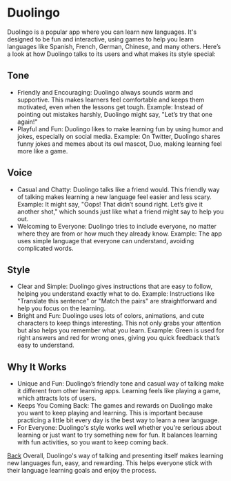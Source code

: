 # Duolingo 
Duolingo is a popular app where you can learn new languages. It's designed to be fun and interactive, using games to help you learn languages like Spanish, French, German, Chinese, and many others. Here’s a look at how Duolingo talks to its users and what makes its style special:

## Tone 
- Friendly and Encouraging: Duolingo always sounds warm and supportive. This makes learners feel comfortable and keeps them motivated, even when the lessons get tough.
Example: Instead of pointing out mistakes harshly, Duolingo might say, "Let’s try that one again!"
- Playful and Fun: Duolingo likes to make learning fun by using humor and jokes, especially on social media.
Example: On Twitter, Duolingo shares funny jokes and memes about its owl mascot, Duo, making learning feel more like a game.

## Voice
- Casual and Chatty: Duolingo talks like a friend would. This friendly way of talking makes learning a new language feel easier and less scary.
Example: It might say, "Oops! That didn’t sound right. Let’s give it another shot," which sounds just like what a friend might say to help you out.
- Welcoming to Everyone: Duolingo tries to include everyone, no matter where they are from or how much they already know.
Example: The app uses simple language that everyone can understand, avoiding complicated words.

## Style 
- Clear and Simple: Duolingo gives instructions that are easy to follow, helping you understand exactly what to do.
Example: Instructions like "Translate this sentence" or "Match the pairs" are straightforward and help you focus on the learning.
- Bright and Fun: Duolingo uses lots of colors, animations, and cute characters to keep things interesting. This not only grabs your attention but also helps you remember what you learn.
Example: Green is used for right answers and red for wrong ones, giving you quick feedback that’s easy to understand.

## Why It Works
- Unique and Fun: Duolingo’s friendly tone and casual way of talking make it different from other learning apps. Learning feels like playing a game, which attracts lots of users.
- Keeps You Coming Back: The games and rewards on Duolingo make you want to keep playing and learning. This is important because practicing a little bit every day is the best way to learn a new language.
- For Everyone: Duolingo's style works well whether you're serious about learning or just want to try something new for fun. It balances learning with fun activities, so you want to keep coming back.

[Back](https://nadatuzh.github.io/english-for-designers/)
Overall, Duolingo's way of talking and presenting itself makes learning new languages fun, easy, and rewarding. This helps everyone stick with their language learning goals and enjoy the process.

